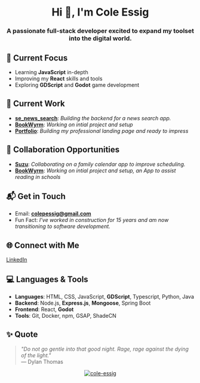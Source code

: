 <h1 align="center">Hi 👋, I'm Cole Essig</h1>
<h3 align="center">A passionate full-stack developer excited to expand my toolset into the digital world.</h3>

## 🌱 Current Focus
- Learning **JavaScript** in-depth
- Improving my **React** skills and tools
- Exploring **GDScript** and **Godot** game development

## 🔭 Current Work
- [**se_news_search**](https://github.com/cole-essig/se_news_search): *Building the backend for a news search app.*
- [**BookWyrm**](https://github.com/cole-essig/Bookwyrm): *Working on intial project and setup*
- [**Portfolio**](https://github.com/cole-essig/portfolio): *Building my professional landing page and ready to impress*

## 👯 Collaboration Opportunities
- [**Suzu**](https://github.com/gardgeoff/suzu): *Collaborating on a family calendar app to improve scheduling.*
- [**BookWyrm**](https://github.com/cole-essig/Bookwyrm): *Working on intial project and setup, an App to assist reading in schools*

## 📬 Get in Touch
- Email: **colepessig@gmail.com**
- Fun Fact: *I’ve worked in construction for 15 years and am now transitioning to software development.*

## 🌐 Connect with Me
[LinkedIn](https://linkedin.com/in/cole-essig)

## 💻 Languages & Tools
- **Languages**: HTML, CSS, JavaScript, **GDScript**, Typescript, Python, Java
- **Backend**: Node.js, **Express.js**, **Mongoose**, Spring Boot
- **Frontend**: React, **Godot**
- **Tools**: Git, Docker, npm, GSAP, ShadeCN

## ✨ Quote
> *"Do not go gentle into that good night. Rage, rage against the dying of the light."*  
— Dylan Thomas 

<p align="center">
  <a href="https://github.com/cole-essig">
    <img align="center" src="https://github-readme-stats.vercel.app/api?username=cole-essig&show_icons=true&locale=en" alt="cole-essig" />
  </a>
</p>

